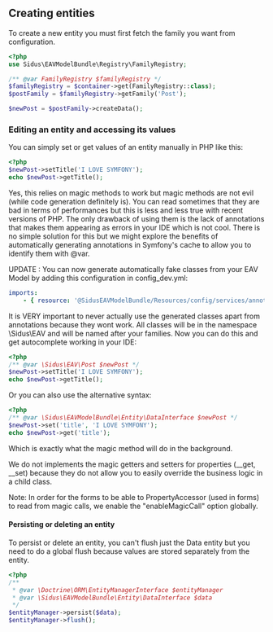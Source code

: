 ## Creating entities

To create a new entity you must first fetch the family you want from configuration.

````php
<?php
use Sidus\EAVModelBundle\Registry\FamilyRegistry;

/** @var FamilyRegistry $familyRegistry */
$familyRegistry = $container->get(FamilyRegistry::class);
$postFamily = $familyRegistry->getFamily('Post');

$newPost = $postFamily->createData();
````

### Editing an entity and accessing its values
You can simply set or get values of an entity manually in PHP like this:

````php
<?php
$newPost->setTitle('I LOVE SYMFONY');
echo $newPost->getTitle();
````

Yes, this relies on magic methods to work but magic methods are not evil (while code generation definitely is). You can
read sometimes that they are bad in terms of performances but this is less and less true with recent versions of PHP.
The only drawback of using them is the lack of annotations that makes them appearing as errors in your IDE which is not
cool. There is no simple solution for this but we might explore the benefits of automatically generating annotations in
Symfony's cache to allow you to identify them with @var.

UPDATE : You can now generate automatically fake classes from your EAV Model by adding this configuration in
config_dev.yml:

````yml
imports:
    - { resource: '@SidusEAVModelBundle/Resources/config/services/annotation_generator.yml' }
````

It is VERY important to never actually use the generated classes apart from annotations because they wont work.
All classes will be in the namespace \Sidus\EAV and will be named after your families.
Now you can do this and get autocomplete working in your IDE:

````php
<?php
/** @var \Sidus\EAV\Post $newPost */
$newPost->setTitle('I LOVE SYMFONY');
echo $newPost->getTitle();
````

Or you can also use the alternative syntax:

````php
<?php
/** @var \Sidus\EAVModelBundle\Entity\DataInterface $newPost */
$newPost->set('title', 'I LOVE SYMFONY');
echo $newPost->get('title');
````

Which is exactly what the magic method will do in the background.

We do not implements the magic getters and setters for properties (\__get, \__set) because they do not allow you to
easily override the business logic in a child class.

Note: In order for the forms to be able to PropertyAccessor (used in forms) to read from magic calls, we enable the
"enableMagicCall" option globally.

#### Persisting or deleting an entity
To persist or delete an entity, you can't flush just the Data entity but you need to do a global flush because values
are stored separately from the entity.

````php
<?php
/**
 * @var \Doctrine\ORM\EntityManagerInterface $entityManager 
 * @var \Sidus\EAVModelBundle\Entity\DataInterface $data
 */
$entityManager->persist($data);
$entityManager->flush();
````
